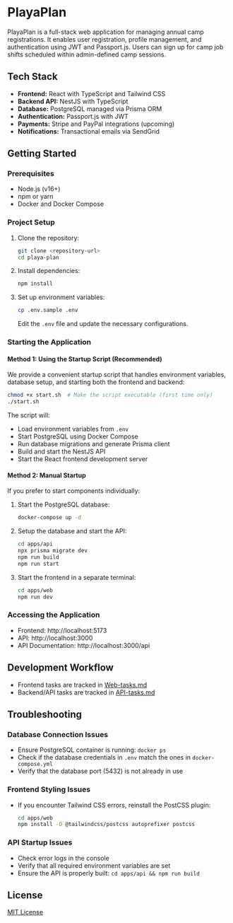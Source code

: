 # PlayaPlan

PlayaPlan is a full-stack web application for managing annual camp registrations. It enables user registration, profile management, and authentication using JWT and Passport.js. Users can sign up for camp job shifts scheduled within admin-defined camp sessions.

## Tech Stack

- **Frontend:** React with TypeScript and Tailwind CSS
- **Backend API:** NestJS with TypeScript
- **Database:** PostgreSQL managed via Prisma ORM
- **Authentication:** Passport.js with JWT
- **Payments:** Stripe and PayPal integrations (upcoming)
- **Notifications:** Transactional emails via SendGrid

## Getting Started

### Prerequisites

- Node.js (v16+)
- npm or yarn
- Docker and Docker Compose

### Project Setup

1. Clone the repository:
   ```bash
   git clone <repository-url>
   cd playa-plan
   ```

2. Install dependencies:
   ```bash
   npm install
   ```

3. Set up environment variables:
   ```bash
   cp .env.sample .env
   ```
   Edit the `.env` file and update the necessary configurations.

### Starting the Application

#### Method 1: Using the Startup Script (Recommended)

We provide a convenient startup script that handles environment variables, database setup, and starting both the frontend and backend:

```bash
chmod +x start.sh  # Make the script executable (first time only)
./start.sh
```

The script will:
- Load environment variables from `.env`
- Start PostgreSQL using Docker Compose
- Run database migrations and generate Prisma client
- Build and start the NestJS API
- Start the React frontend development server

#### Method 2: Manual Startup

If you prefer to start components individually:

1. Start the PostgreSQL database:
   ```bash
   docker-compose up -d
   ```

2. Setup the database and start the API:
   ```bash
   cd apps/api
   npx prisma migrate dev
   npm run build
   npm run start
   ```

3. Start the frontend in a separate terminal:
   ```bash
   cd apps/web
   npm run dev
   ```

### Accessing the Application

- Frontend: http://localhost:5173
- API: http://localhost:3000
- API Documentation: http://localhost:3000/api

## Development Workflow

- Frontend tasks are tracked in [Web-tasks.md](Web-tasks.md)
- Backend/API tasks are tracked in [API-tasks.md](API-tasks.md)

## Troubleshooting

### Database Connection Issues
- Ensure PostgreSQL container is running: `docker ps`
- Check if the database credentials in `.env` match the ones in `docker-compose.yml`
- Verify that the database port (5432) is not already in use

### Frontend Styling Issues
- If you encounter Tailwind CSS errors, reinstall the PostCSS plugin:
  ```bash
  cd apps/web
  npm install -D @tailwindcss/postcss autoprefixer postcss
  ```

### API Startup Issues
- Check error logs in the console
- Verify that all required environment variables are set
- Ensure the API is properly built: `cd apps/api && npm run build`

## License

[MIT License](LICENSE.md) 